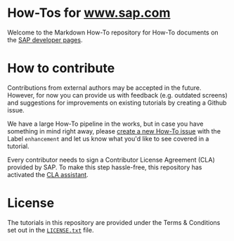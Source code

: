 # How-Tos for www.sap.com
Welcome to the Markdown How-To repository for How-To documents on the [SAP developer pages](http://www.sap.com/developer.html). 


# How to contribute
Contributions from external authors may be accepted in the future. However, for now you can provide us with feedback (e.g. outdated screens) and suggestions for improvements on existing tutorials by creating a Github issue.

We have a large How-To pipeline in the works, but in case you have something in mind right away, please [create a new How-To issue](https://github.com/SAPDocuments/How-Tos/issues/new) with the Label `enhancement` and let us know what you'd like to see covered in a tutorial.

Every contributor needs to sign a Contributor License Agreement (CLA) provided by SAP. To make this step hassle-free, this repository has activated the [CLA assistant](https://cla-assistant.io).


# License
The tutorials in this repository are provided under the Terms & Conditions set out in the [`LICENSE.txt`](https://github.com/SAPDocuments/Tutorials/blob/master/LICENSE.txt) file.
